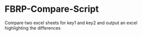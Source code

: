 # FBRP-Compare-Script
Compare two excel sheets for key1 and key2 and output an excel highlighting the differences
